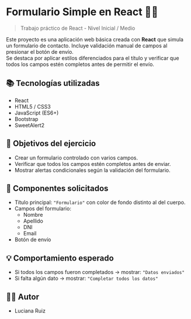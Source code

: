 # Formulario Simple en React 📝✅

> Trabajo práctico de React - Nivel Inicial / Medio

Este proyecto es una aplicación web básica creada con **React** que simula un formulario de contacto. Incluye validación manual de campos al presionar el botón de envío.  
Se destaca por aplicar estilos diferenciados para el título y verificar que todos los campos estén completos antes de permitir el envío.

## 📚 Tecnologías utilizadas

- React
- HTML5 / CSS3
- JavaScript (ES6+)
- Bootstrap
- SweetAlert2

## 🎯 Objetivos del ejercicio

- Crear un formulario controlado con varios campos.
- Verificar que todos los campos estén completos antes de enviar.
- Mostrar alertas condicionales según la validación del formulario.

## 📑 Componentes solicitados

- Título principal: `"Formulario"` con color de fondo distinto al del cuerpo.
- Campos del formulario:
  - Nombre
  - Apellido
  - DNI
  - Email
- Botón de envío

## 💡 Comportamiento esperado

- Si todos los campos fueron completados → mostrar: `"Datos enviados"`
- Si falta algún dato → mostrar: `"Completar todos los datos"`

## 👩🏻 Autor

- Luciana Ruiz
